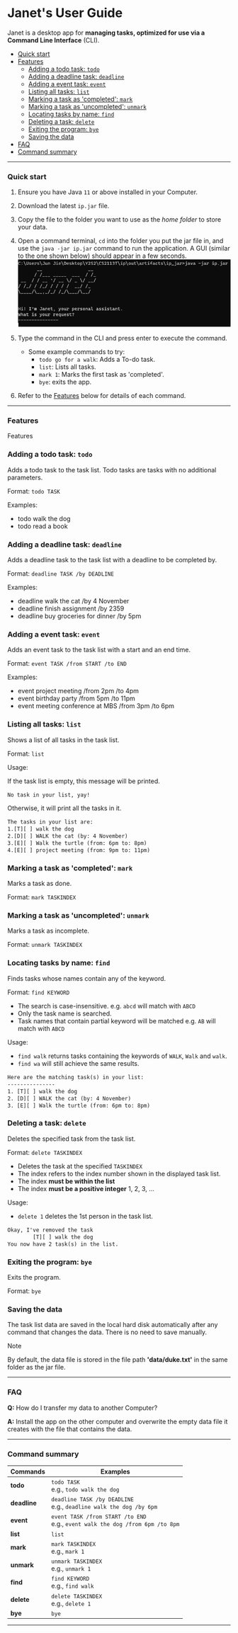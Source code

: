 # Janet's User Guide

Janet is a desktop app for **managing tasks, optimized for use via a Command Line Interface** (CLI).

* [Quick start](#quick-start)
* [Features](#features)
    * [Adding a todo task: `todo`](#adding-a-todo-task-todo)
    * [Adding a deadline task: `deadline`](#adding-a-deadline-task-deadline)
    * [Adding a event task: `event`](#adding-a-event-task-event)
    * [Listing all tasks: `list`](#listing-all-tasks-list)
    * [Marking a task as 'completed': `mark`](#marking-a-task-as-completed-mark)
    * [Marking a task as 'uncompleted': `unmark`](#marking-a-task-as-uncompleted-unmark)
    * [Locating tasks by name: `find`](#locating-tasks-by-name-find)
    * [Deleting a task: `delete`](#deleting-a-task-delete)
    * [Exiting the program: `bye`](#exiting-the-program-bye)
    * [Saving the data](#saving-the-data)
* [FAQ](#faq)
* [Command summary](#command-summary)

--- 

### Quick start

1. Ensure you have Java `11` or above installed in your Computer.
1. Download the latest `ip.jar` file.
1. Copy the file to the folder you want to use as the _home folder_ to store your data.
1. Open a command terminal, `cd` into the folder you put the jar file in, and 
use the `java -jar ip.jar` command to run the application. 
A GUI (similar to the one shown below) should appear in a few seconds.
![img.png](img.png)
1. Type the command in the CLI and press enter to execute the command.
   
   * Some example commands to try:
     * `todo go for a walk`: Adds a To-do task.
     * `list`: Lists all tasks.
     * `mark 1`: Marks the first task as 'completed'.
     * `bye`: exits the app.
1. Refer to the [Features](#features) below for details of each command.

---

### Features

Features

### Adding a todo task: `todo`

Adds a todo task to the task list. Todo tasks are tasks with no additional parameters.

Format: `todo TASK`

Examples:

* todo walk the dog
* todo read a book

### Adding a deadline task: `deadline`

Adds a deadline task to the task list with a deadline to be completed by.

Format: `deadline TASK /by DEADLINE`

Examples:

* deadline walk the cat /by 4 November
* deadline finish assignment /by 2359
* deadline buy groceries for dinner /by 5pm

### Adding a event task: `event`

Adds an event task to the task list with a start and an end time.

Format: `event TASK /from START /to END`

Examples:

* event project meeting /from 2pm /to 4pm
* event birthday party /from 5pm /to 11pm
* event meeting conference at MBS /from 3pm /to 6pm

### Listing all tasks: `list`

Shows a list of all tasks in the task list.

Format: `list`

Usage:

If the task list is empty, this message will be printed.

```
No task in your list, yay!
```

Otherwise, it will print all the tasks in it.

```
The tasks in your list are: 
1.[T][ ] walk the dog
2.[D][ ] WALK the cat (by: 4 November)
3.[E][ ] Walk the turtle (from: 6pm to: 8pm)
4.[E][ ] project meeting (from: 9pm to: 11pm)
```

### Marking a task as 'completed': `mark`

Marks a task as done.

Format: `mark TASKINDEX`

### Marking a task as 'uncompleted': `unmark`

Marks a task as incomplete.

Format: `unmark TASKINDEX`

### Locating tasks by name: `find`

Finds tasks whose names contain any of the keyword.

Format: `find KEYWORD`

* The search is case-insensitive. e.g. `abcd` will match with `ABCD`
* Only the task name is searched.
* Task names that contain partial keyword will be matched e.g. `AB` will match with `ABCD`

Usage:

* `find walk` returns tasks containing the keywords of `WALK`, `Walk` and `walk`.
* `find wa` will still achieve the same results.

```
Here are the matching task(s) in your list: 
---------------
1. [T][ ] walk the dog
2. [D][ ] WALK the cat (by: 4 November)
3. [E][ ] Walk the turtle (from: 6pm to: 8pm)
```

### Deleting a task: `delete`

Deletes the specified task from the task list.

Format: `delete TASKINDEX`

* Deletes the task at the specified `TASKINDEX`
* The index refers to the index number shown in the displayed task list.
* The index **must be within the list**
* The index **must be a positive integer** 1, 2, 3, ...

Usage: 
* `delete 1` deletes the 1st person in the task list.

```
Okay, I've removed the task
        [T][ ] walk the dog
You now have 2 task(s) in the list.
```

### Exiting the program: `bye`

Exits the program.

Format: `bye`

### Saving the data

The task list data are saved in the local hard disk automatically after any command that changes the data.
There is no need to save manually.

> [!NOTE]
> By default, the data file is stored in the file path **'data/duke.txt'** in the same folder
> as the jar file.

--- 

### FAQ

**Q:** How do I transfer my data to another Computer?

**A:** Install the app on the other computer and overwrite the empty data file 
it creates with the file that contains the data.

---

### Command summary

| **Commands** | **Examples**                                                                        |
|--------------|-------------------------------------------------------------------------------------|
| **todo**     | `todo TASK` <br/> e.g., `todo walk the dog`                                         |
| **deadline** | `deadline TASK /by DEADLINE` <br/> e.g., `deadline walk the dog /by 6pm`            |
| **event**    | `event TASK /from START /to END` <br/> e.g., `event walk the dog /from 6pm /to 8pm` |
| **list**     | `list`                                                                              |
| **mark**     | `mark TASKINDEX` <br/> e.g., `mark 1`                                               |
| **unmark**   | `unmark TASKINDEX` <br/> e.g., `unmark 1`                                           |
| **find**     | `find KEYWORD` <br/> e.g., `find walk`                                              |
| **delete**   | `delete TASKINDEX` <br/> e.g., `delete 1`                                           |
| **bye**      | `bye`                                                                               |

---